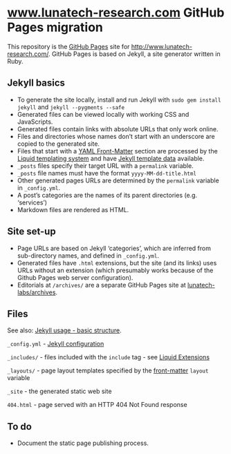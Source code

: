 # www.lunatech-research.com GitHub Pages migration

This repository is the [GitHub Pages](http://pages.github.com) site for http://www.lunatech-research.com/. GitHub Pages is based on Jekyll, a site generator written in Ruby.

## Jekyll basics

* To generate the site locally, install and run Jekyll with `sudo gem install jekyll` and `jekyll --pygments --safe`
* Generated files can be viewed locally with working CSS and JavaScripts.
* Generated files contain links with absolute URLs that only work online.
* Files and directories whose names don’t start with an underscore are copied to the generated site.
* Files that start with a [YAML Front-Matter](https://github.com/mojombo/jekyll/wiki/YAML-Front-Matter) section are processed by the [Liquid templating system](https://github.com/shopify/liquid/wiki/liquid-for-designers) and have [Jekyll template data](https://github.com/mojombo/jekyll/wiki/template-data) available.
* `_posts` files specify their target URL with a `permalink` variable.
* `_posts` file names must have the format `yyyy-MM-dd-title.html`
* Other generated pages URLs are determined by the `permalink` variable in `_config.yml`.
* A post’s categories are the names of its parent directories (e.g. ‘services’)
* Markdown files are rendered as HTML.

## Site set-up

* Page URLs are based on Jekyll ‘categories’, which are inferred from sub-directory names, and defined in `_config.yml`.
* Generated files have `.html` extensions, but the site (and its links) uses URLs without an extension (which presumably works because of the Github Pages web server configuration).
* Editorials at `/archives/` are a separate GitHub Pages site at [lunatech-labs/archives](https://github.com/lunatech-labs/archives).

## Files

See also: [Jekyll usage - basic structure](https://github.com/mojombo/jekyll/wiki/usage).

`_config.yml` - [Jekyll configuration](https://github.com/mojombo/jekyll/wiki/configuration)

`_includes/` - files included with the `include` tag - see [Liquid Extensions](https://github.com/mojombo/jekyll/wiki/liquid-extensions)

`_layouts/` - page layout templates specified by the [front-matter](https://github.com/mojombo/jekyll/wiki/YAML-Front-Matter) `layout` variable

`_site` - the generated static web site

`404.html` - page served with an HTTP 404 Not Found response

## To do

* Document the static page publishing process.